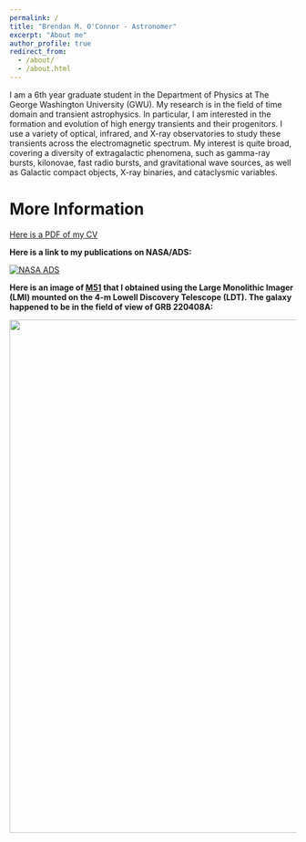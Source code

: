 ```yaml
---
permalink: /
title: "Brendan M. O'Connor - Astronomer"
excerpt: "About me"
author_profile: true
redirect_from: 
  - /about/
  - /about.html
---
```


I am a 6th year graduate student in the Department of Physics at The George Washington University (GWU). My research is in the field of time domain and transient astrophysics. In particular, I am interested in the formation and evolution of high energy transients and their progenitors. I use a variety of optical, infrared, and X-ray observatories to study these transients across the electromagnetic spectrum. My interest is quite broad, covering a diversity of extragalactic phenomena, such as gamma-ray bursts, kilonovae, fast radio bursts, and gravitational wave sources, as well as Galactic compact objects, X-ray binaries, and cataclysmic variables.

More Information
======

[Here is a PDF of my CV](/brendanoconnor.github.io/files/CV.pdf)

**Here is a link to my publications on NASA/ADS:**


[![NASA ADS](/brendanoconnor.github.io/files/ads_logo_small.png)](https://ui.adsabs.harvard.edu/search/filter_aff_facet_hier_fq_aff=AND&filter_aff_facet_hier_fq_aff=aff_facet_hier%3A%220%2FGWU%22&filter_database_fq_database=AND&filter_database_fq_database=database%3A%22astronomy%22&fq=%7B!type%3Daqp%20v%3D%24fq_aff%7D&fq=%7B!type%3Daqp%20v%3D%24fq_database%7D&fq_aff=(aff_facet_hier%3A%220%2FGWU%22)&fq_database=(database%3A%22astronomy%22)&p_=0&q=%20author%3A%22O'Connor%2C%20B%22&sort=date%20desc%2C%20bibcode%20desc)


**Here is an image of [M51](https://en.wikipedia.org/wiki/Whirlpool_Galaxy) that I obtained using the Large Monolithic Imager (LMI) mounted on the 4-m Lowell Discovery Telescope (LDT). The galaxy happened to be in the field of view of GRB 220408A:**

<p align="center">
  <img src="/brendanoconnor.github.io/files/M51.png" width="900">
</p>

